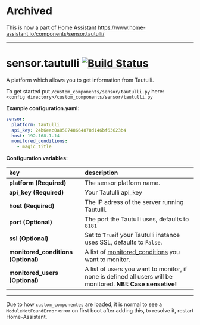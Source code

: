 # Archived

This is now a part of Home Assistant https://www.home-assistant.io/components/sensor.tautulli/

***

# sensor.tautulli [![Build Status](https://travis-ci.com/custom-components/sensor.tautulli.svg?branch=master)](https://travis-ci.com/custom-components/sensor.tautulli)

A platform which allows you to get information from Tautulli.
  
To get started put `/custom_components/sensor/tautulli.py` here:  
`<config directory>/custom_components/sensor/tautulli.py`  
  
**Example configuration.yaml:**

```yaml
sensor:
  platform: tautulli
  api_key: 24b6eac0a858748664878d146bf63623b4
  host: 192.168.1.14
  monitored_conditions:
    - magic_title
```

**Configuration variables:**  

key | description  
:--- | :---  
**platform (Required)** | The sensor platform name.  
**api_key (Required)** | Your Tautulli api_key  
**host (Required)** | The IP adress of the server running Tautulli.  
**port (Optional)** | The port the Tautulli uses, defaults to `8181`  
**ssl (Optional)** | Set to `True`if your Tautulli instance uses SSL, defaults to `False`.
**monitored_conditions (Optional)** | A list of [monitored_conditions](monitored_conditions.md) you want to monitor.  
**monitored_users (Optional)** | A list of users you want to monitor, if none is defined all users will be monitored. **NB!: Case sensetive!**

***
Due to how `custom_componentes` are loaded, it is normal to see a `ModuleNotFoundError` error on first boot after adding this, to resolve it, restart Home-Assistant.
